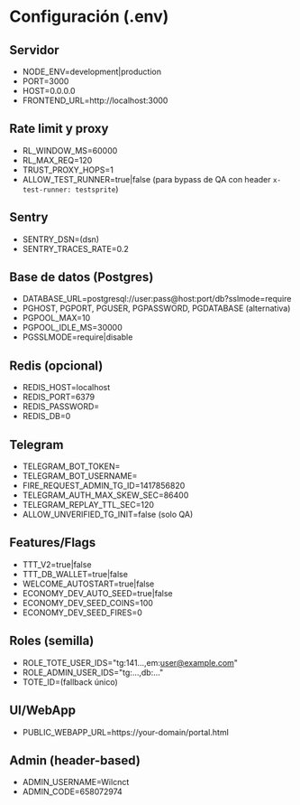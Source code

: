 # Configuración (.env)

## Servidor
- NODE_ENV=development|production
- PORT=3000
- HOST=0.0.0.0
- FRONTEND_URL=http://localhost:3000

## Rate limit y proxy
- RL_WINDOW_MS=60000
- RL_MAX_REQ=120
- TRUST_PROXY_HOPS=1
- ALLOW_TEST_RUNNER=true|false (para bypass de QA con header `x-test-runner: testsprite`)

## Sentry
- SENTRY_DSN=(dsn)
- SENTRY_TRACES_RATE=0.2

## Base de datos (Postgres)
- DATABASE_URL=postgresql://user:pass@host:port/db?sslmode=require
- PGHOST, PGPORT, PGUSER, PGPASSWORD, PGDATABASE (alternativa)
- PGPOOL_MAX=10
- PGPOOL_IDLE_MS=30000
- PGSSLMODE=require|disable

## Redis (opcional)
- REDIS_HOST=localhost
- REDIS_PORT=6379
- REDIS_PASSWORD=
- REDIS_DB=0

## Telegram
- TELEGRAM_BOT_TOKEN=
- TELEGRAM_BOT_USERNAME=
- FIRE_REQUEST_ADMIN_TG_ID=1417856820
- TELEGRAM_AUTH_MAX_SKEW_SEC=86400
- TELEGRAM_REPLAY_TTL_SEC=120
- ALLOW_UNVERIFIED_TG_INIT=false (solo QA)

## Features/Flags
- TTT_V2=true|false
- TTT_DB_WALLET=true|false
- WELCOME_AUTOSTART=true|false
- ECONOMY_DEV_AUTO_SEED=true|false
- ECONOMY_DEV_SEED_COINS=100
- ECONOMY_DEV_SEED_FIRES=0

## Roles (semilla)
- ROLE_TOTE_USER_IDS="tg:141...,em:user@example.com"
- ROLE_ADMIN_USER_IDS="tg:...,db:..."
- TOTE_ID=(fallback único)

## UI/WebApp
- PUBLIC_WEBAPP_URL=https://your-domain/portal.html

## Admin (header-based)
- ADMIN_USERNAME=Wilcnct
- ADMIN_CODE=658072974
